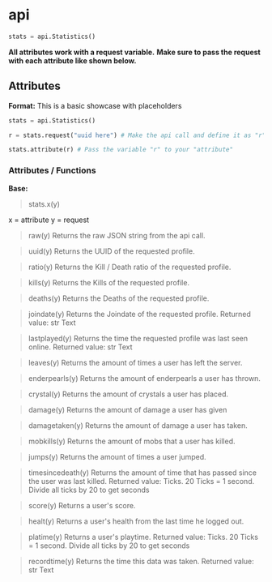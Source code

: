 
# api

```py
stats = api.Statistics()
```

**All attributes work with a request variable.**
**Make sure to pass the request with each attribute like shown below.**


## Attributes

**Format:**
This is a basic showcase with placeholders
```py
stats = api.Statistics()

r = stats.request("uuid here") # Make the api call and define it as "r"

stats.attribute(r) # Pass the variable "r" to your "attribute"
```
 
### Attributes / Functions

**Base:**
> stats.x(y)

x = attribute
y = request

> raw(y)
Returns the raw JSON string from the api call.

> uuid(y)
Returns the UUID of the requested profile.

> ratio(y)
Returns the Kill / Death ratio of the requested profile.

> kills(y)
Returns the Kills of the requested profile.

> deaths(y)
Returns the Deaths of the requested profile.

> joindate(y)
Returns the Joindate of the requested profile.
Returned value: str Text

> lastplayed(y)
Returns the time the requested profile was last seen online.
Returned value: str Text

> leaves(y)
Returns the amount of times a user has left the server.

> enderpearls(y)
Returns the amount of enderpearls a user has thrown.

> crystal(y)
Returns the amount of crystals a user has placed.

> damage(y)
Returns the amount of damage a user has given

> damagetaken(y)
Returns the amount of damage a user has taken.

> mobkills(y)
Returns the amount of mobs that a user has killed.

> jumps(y)
Returns the amount of times a user jumped.

> timesincedeath(y)
Returns the amount of time that has passed since the user was last killed.
Returned value: Ticks.
20 Ticks = 1 second. Divide all ticks by 20 to get seconds

> score(y)
Returns a user's score.

> healt(y)
Returns a user's health from the last time he logged out.

> platime(y)
Returns a user's playtime.
Returned value: Ticks.
20 Ticks = 1 second. Divide all ticks by 20 to get seconds

> recordtime(y)
Returns the time this data was taken.
Returned value: str Text

